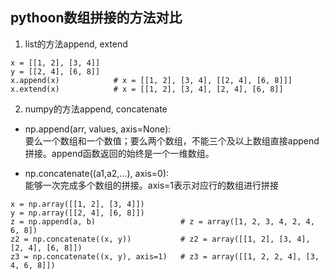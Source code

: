 ## pythoon数组拼接的方法对比

1. list的方法append, extend
```
x = [[1, 2], [3, 4]]
y = [[2, 4], [6, 8]]
x.append(x)            # x = [[1, 2], [3, 4], [[2, 4], [6, 8]]] 
x.extend(x)            # x = [[1, 2], [3, 4], [2, 4], [6, 8]]
```

2. numpy的方法append, concatenate

* np.append(arr, values, axis=None):  
要么一个数组和一个数值；要么两个数组，不能三个及以上数组直接append拼接。append函数返回的始终是一个一维数组。

* np.concatenate((a1,a2,...), axis=0):  
能够一次完成多个数组的拼接。axis=1表示对应行的数组进行拼接
```
x = np.array([[1, 2], [3, 4]])
y = np.array([[2, 4], [6, 8]])
z = np.append(a, b)                   # z = array([1, 2, 3, 4, 2, 4, 6, 8])
z2 = np.concatenate((x, y))           # z2 = array([[1, 2], [3, 4], [2, 4], [6, 8]])
z3 = np.concatenate((x, y), axis=1)   # z3 = array([[1, 2, 2, 4], [3, 4, 6, 8]])
```
